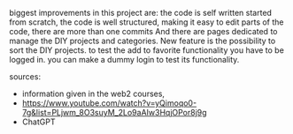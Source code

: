 biggest improvements in this project are: the code is self written started from scratch, the code is well structured, making it easy to edit parts of the code, there are more than one commits And
 there are pages dedicated to manage the DIY projects and categories.
New feature is the possibility to sort the DIY projects.
 to test the add to favorite functionality you have to be logged in. you can make a dummy login to test its functionality.

 sources:

 - information given in the web2 courses,
 - https://www.youtube.com/watch?v=yQimoqo0-7g&list=PLjwm_8O3suyM_2Lo9aAIw3HqjOPor8j9g
 - ChatGPT